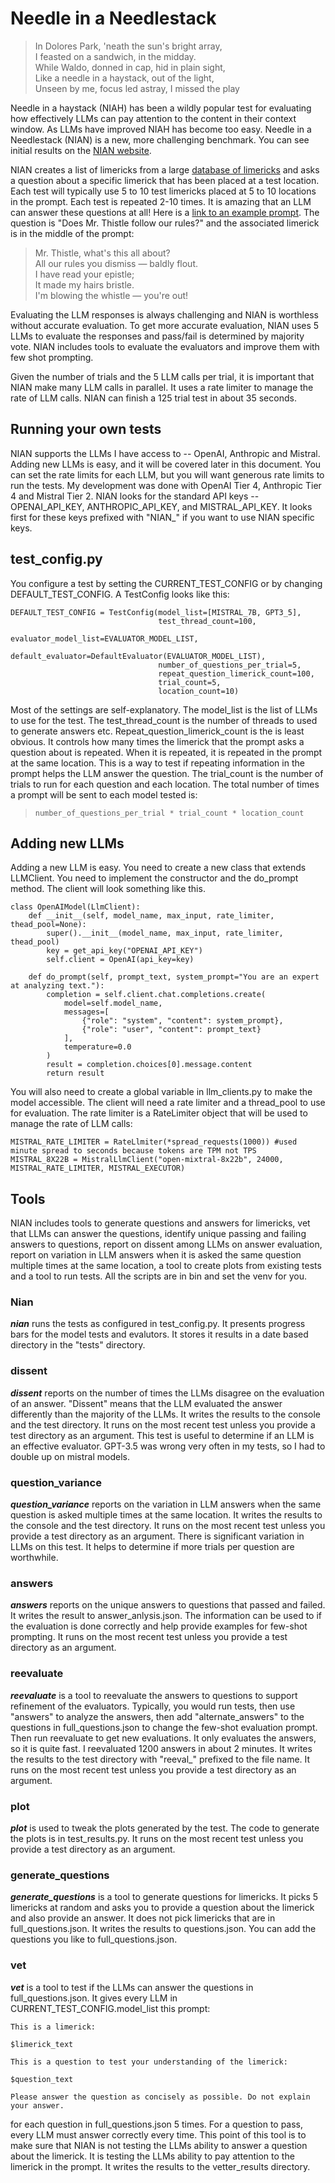 # Needle in a Needlestack

> In Dolores Park, 'neath the sun's bright array,  
> I feasted on a sandwich, in the midday.  
> While Waldo, donned in cap, hid in plain sight,  
> Like a needle in a haystack, out of the light,  
> Unseen by me, focus led astray, I missed the play 
> 

Needle in a haystack (NIAH) has been a wildly popular test for evaluating how effectively LLMs can pay attention to 
the content in their context window.  As LLMs have improved NIAH has become too easy.  Needle in a Needlestack (NIAN)
is a new, more challenging benchmark.  You can see initial results on the [NIAN website](https://nian.llmonpy.ai).

NIAN creates a list of limericks from a large [database of limericks](https://zenodo.org/records/5722527) and asks a 
question about a specific limerick that has been placed at a test location. Each test will typically use 5 to 10
test limericks placed at 5 to 10 locations in the prompt.  Each test is repeated 2-10 times.  It is amazing that an 
LLM can answer these questions at all! Here is a [link to an example prompt](artifacts/sample_prompt.txt).  The
question is "Does Mr. Thistle follow our rules?" and the associated limerick is in the middle of the prompt:

> Mr. Thistle, what's this all about?  
> All our rules you dismiss — baldly flout.  
> I have read your epistle;  
> It made my hairs bristle.  
> I'm blowing the whistle — you're out!

Evaluating the LLM responses is always challenging and NIAN is worthless without accurate evaluation. To get more 
accurate evaluation, NIAN uses 5 LLMs to evaluate the responses and pass/fail is determined by majority vote.  NIAN 
includes tools to evaluate the evaluators and improve them with few shot prompting.

Given the number of trials and the 5 LLM calls per trial, it is important that NIAN make many LLM calls in parallel.
It uses a rate limiter to manage the rate of LLM calls.  NIAN can finish a 125 trial test in about 35 seconds.  

## Running your own tests
NIAN supports the LLMs I have access to -- OpenAI, Anthropic and Mistral.  Adding new LLMs is easy, and it will be
covered later in this document.  You can set the rate limits for each LLM, but you will want generous rate limits to
run the tests.  My development was done with OpenAI Tier 4, Anthropic Tier 4 and Mistral Tier 2.  NIAN looks for the
standard API keys -- OPENAI_API_KEY, ANTHROPIC_API_KEY, and MISTRAL_API_KEY.  It looks first for these keys prefixed 
with "NIAN_" if you want to use NIAN specific keys.

## test_config.py
You configure a test by setting the CURRENT_TEST_CONFIG or by changing DEFAULT_TEST_CONFIG. A TestConfig looks like this:

```
DEFAULT_TEST_CONFIG = TestConfig(model_list=[MISTRAL_7B, GPT3_5],
                                 test_thread_count=100,
                                 evaluator_model_list=EVALUATOR_MODEL_LIST,
                                 default_evaluator=DefaultEvaluator(EVALUATOR_MODEL_LIST),
                                 number_of_questions_per_trial=5,
                                 repeat_question_limerick_count=100,
                                 trial_count=5,
                                 location_count=10)
```
Most of the settings are self-explanatory.  The model_list is the list of LLMs to use for the test.  The 
test_thread_count is the number of threads to used to generate answers etc.  Repeat_question_limerick_count is the
is least obvious.  It controls how many times the limerick that the prompt asks a question about is repeated.  When it
is repeated, it is repeated in the prompt at the same location.  This is a way to test if repeating information in the
prompt helps the LLM answer the question.  The trial_count is the number of trials to run for each question and each 
location.  The total number of times a prompt will be sent to each model tested is:

> `number_of_questions_per_trial * trial_count * location_count `


## Adding new LLMs
Adding a new LLM is easy.  You need to create a new class that extends LLMClient.  You need to implement the constructor
and the do_prompt method.  The client will look something like this.

```
class OpenAIModel(LlmClient):
    def __init__(self, model_name, max_input, rate_limiter, thead_pool=None):
        super().__init__(model_name, max_input, rate_limiter, thead_pool)
        key = get_api_key("OPENAI_API_KEY")
        self.client = OpenAI(api_key=key)

    def do_prompt(self, prompt_text, system_prompt="You are an expert at analyzing text."):
        completion = self.client.chat.completions.create(
            model=self.model_name,
            messages=[
                {"role": "system", "content": system_prompt},
                {"role": "user", "content": prompt_text}
            ],
            temperature=0.0
        )
        result = completion.choices[0].message.content
        return result

```

You will also need to create a global variable in llm_clients.py to make the model accessible. The client will need
a rate limiter and a thread_pool to use for evaluation.  The rate limiter is a RateLimiter object that will be used to
manage the rate of LLM calls:

```
MISTRAL_RATE_LIMITER = RateLlmiter(*spread_requests(1000)) #used minute spread to seconds because tokens are TPM not TPS
MISTRAL_8X22B = MistralLlmClient("open-mixtral-8x22b", 24000, MISTRAL_RATE_LIMITER, MISTRAL_EXECUTOR)
```

## Tools
NIAN includes tools to generate questions and answers for limericks, vet that LLMs can answer the questions,
identify unique passing and failing answers to questions, report on dissent among LLMs on answer evaluation, report
on variation in LLM answers when it is asked the same question multiple times at the same location, a tool to 
create plots from existing tests and a tool to run tests.  All the scripts are in bin and set the venv for you.


### Nian
***nian*** runs the tests as configured in test_config.py.  It presents progress bars for the model tests and evalutors.
It stores it results in a date based directory in the "tests" directory.

### dissent
***dissent*** reports on the number of times the LLMs disagree on the evaluation of an answer.  "Dissent" means that the
LLM evaluated the answer differently than the majority of the LLMs.  It writes the results to the console and the
test directory.  It runs on the most recent test unless you provide a test directory as an argument. This test is useful
to determine if an LLM is an effective evaluator. GPT-3.5 was wrong very often in my tests, so I had to double up
on mistral models.

### question_variance
***question_variance*** reports on the variation in LLM answers when the same question is asked multiple times at the same
location.  It writes the results to the console and the test directory.  It runs on the most recent test unless you
provide a test directory as an argument.  There is significant variation in LLMs on this test. It helps to determine
if more trials per question are worthwhile.  

### answers
***answers*** reports on the unique answers to questions that passed and failed.  It writes the result to answer_anlysis.json.
The information can be used to if the evaluation is done correctly and help provide examples for few-shot prompting. It
runs on the most recent test unless you provide a test directory as an argument.

### reevaluate
***reevaluate*** is a tool to reevaluate the answers to questions to support refinement of the evaluators.  Typically, you would
run tests, then use "answers" to analyze the answers, then add "alternate_answers" to the questions in full_questions.json
to change the few-shot evaluation prompt.  Then run reevaluate to get new evaluations.  It only evaluates the answers, so
it is quite fast.  I reevaluated 1200 answers in about 2 minutes.  It writes the results to the test directory with
"reeval_" prefixed to the file name. It runs on the most recent test unless you provide a test directory as an argument.

### plot
***plot*** is used to tweak the plots generated by the test.  The code to generate the plots is in test_results.py.
It runs on the most recent test unless you provide a test directory as an argument.

### generate_questions
***generate_questions*** is a tool to generate questions for limericks.  It picks 5 limericks at random and asks you to
provide a question about the limerick and also provide an answer.  It does not pick limericks that are in full_questions.json.
It writes the results to questions.json.  You can add the questions you like to full_questions.json.

### vet
***vet*** is a tool to test if the LLMs can answer the questions in full_questions.json. It gives every LLM in CURRENT_TEST_CONFIG.model_list
this prompt:

```
This is a limerick:

$limerick_text

This is a question to test your understanding of the limerick:

$question_text

Please answer the question as concisely as possible. Do not explain your answer.

```

for each question in full_questions.json 5 times.  For a question to pass, every LLM must answer correctly every time.
This point of this tool is to make sure that NIAN is not testing the LLMs ability to answer a question about the
limerick.  It is testing the LLMs ability to pay attention to the limerick in the prompt.  It writes the results to the
vetter_results directory.
